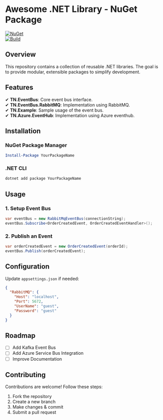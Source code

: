 # Awesome .NET Library - NuGet Package  

[![NuGet](https://img.shields.io/nuget/v/YourPackageName.svg)](https://www.nuget.org/packages/YourPackageName/)  
[![Build](https://github.com/your-repo/actions/workflows/build.yml/badge.svg)](https://github.com/your-repo/actions)  

## Overview  

This repository contains a collection of reusable .NET libraries. The goal is to provide modular, extensible packages to simplify development.  

## Features  

✔ **TN.EventBus**: Core event bus interface.  
✔ **TN.EventBus.RabbitMQ**: Implementation using RabbitMQ.  
✔ **TN.Example**: Sample usage of the event bus.  
✔ **TN.Azure.EventHub**: Implementation using Azure eventhub.  

## Installation  

### NuGet Package Manager  
```powershell
Install-Package YourPackageName
```

### .NET CLI  
```sh
dotnet add package YourPackageName
```

## Usage  

### 1. Setup Event Bus  
```csharp
var eventBus = new RabbitMqEventBus(connectionString);
eventBus.Subscribe<OrderCreatedEvent, OrderCreatedEventHandler>();
```

### 2. Publish an Event  
```csharp
var orderCreatedEvent = new OrderCreatedEvent(orderId);
eventBus.Publish(orderCreatedEvent);
```

## Configuration  
Update `appsettings.json` if needed:  
```json
{
  "RabbitMQ": {
    "Host": "localhost",
    "Port": 5672,
    "UserName": "guest",
    "Password": "guest"
  }
}
```

## Roadmap  
- [ ] Add Kafka Event Bus  
- [ ] Add Azure Service Bus Integration  
- [ ] Improve Documentation  

## Contributing  
Contributions are welcome! Follow these steps:  
1. Fork the repository  
2. Create a new branch  
3. Make changes & commit  
4. Submit a pull request  
